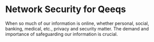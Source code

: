# Network Security for Qeeqs

When so much of our information is online, whether personal, social, banking, medical, etc., privacy and security matter. The demand and importance of safeguarding our information is crucial.

